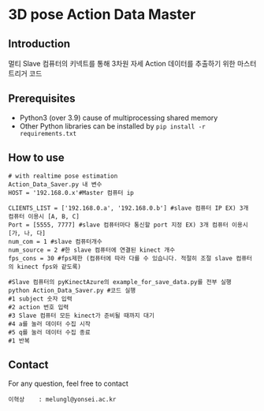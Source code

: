 # 3D pose Action Data Master

## Introduction
멀티 Slave 컴퓨터의  키넥트를 통해 3차원 자세 Action 데이터를 추출하기 위한 마스터 트리거 코드 


## Prerequisites
- Python3 (over 3.9) cause of multiprocessing shared memory
- Other Python libraries can be installed by `pip install -r requirements.txt`


## How to use

```shell
# with realtime pose estimation
Action_Data_Saver.py 내 변수
HOST = '192.168.0.x'#Master 컴퓨터 ip

CLIENTS_LIST = ['192.168.0.a', '192.168.0.b'] #slave 컴퓨터 IP EX) 3개 컴퓨터 이용시 [A, B, C]
Port = [5555, 7777] #slave 컴퓨터마다 통신할 port 지정 EX) 3개 컴퓨터 이용시 [가, 나, 다]
num_com = 1 #slave 컴퓨터개수
num_source = 2 #한 slave 컴퓨터에 연결된 kinect 개수
fps_cons = 30 #fps제한 (컴퓨터에 따라 다를 수 있습니다. 적절히 조절 slave 컴퓨터의 kinect fps와 같도록)
```
```shell
#Slave 컴퓨터의 pyKinectAzure의 example_for_save_data.py를 전부 실행
python Action_Data_Saver.py #코드 실행
#1 subject 숫자 입력
#2 action 번호 입력
#3 Slave 컴퓨터 모든 kinect가 준비될 때까지 대기 
#4 a를 눌러 데이터 수집 시작
#5 q를 눌러 데이터 수집 종료
#1 반복
```




## Contact
For any question, feel free to contact
```
이혁상    : melungl@yonsei.ac.kr
```
